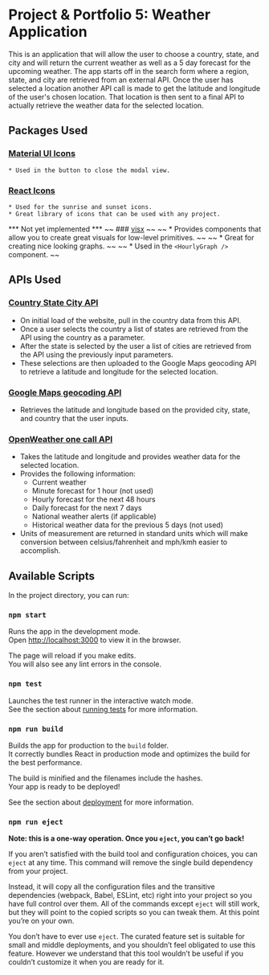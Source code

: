# Project & Portfolio 5: Weather Application

This is an application that will allow the user to choose a country, state, and city and will return the current weather as well as a 5 day forecast for the upcoming weather. The app starts off in the search form where a region, state, and city are retrieved from an external API. Once the user has selected a location another API call is made to get the latitude and longitude of the user's chosen location. That location is then sent to a final API to actually retrieve the weather data for the selected location.

## Packages Used

### [Material UI Icons](https://material-ui.com/components/material-icons/)
	* Used in the button to close the modal view.
  
### [React Icons](https://react-icons.github.io/react-icons)
	* Used for the sunrise and sunset icons.
	* Great library of icons that can be used with any project.

*** Not yet implemented ***
~~ ### [visx](https://airbnb.io/visx/) ~~
~~	* Provides components that allow you to create great visuals for low-level primitives. ~~
~~	* Great for creating nice looking graphs. ~~
~~	* Used in the `<HourlyGraph />` component. ~~

## APIs Used

### [Country State City API](https://countrystatecity.in)
  * On initial load of the website, pull in the country data from this API.
  * Once a user selects the country a list of states are retrieved from the API using the country as a parameter.
  * After the state is selected by the user a list of cities are retrieved from the API using the previously input parameters.
  * These selections are then uploaded to the Google Maps geocoding API to retrieve a latitude and longitude for the selected location.

### [Google Maps geocoding API](https://developers.google.com/maps/documentation/geocoding/overview)
  * Retrieves the latitude and longitude based on the provided city, state, and country that the user inputs.

### [OpenWeather one call API](https://openweathermap.org/api/one-call-api)
  * Takes the latitude and longitude and provides weather data for the selected location.
  * Provides the following information:
    * Current weather
    * Minute forecast for 1 hour (not used)
    * Hourly forecast for the next 48 hours
    * Daily forecast for the next 7 days
    * National weather alerts (if applicable)
    * Historical weather data for the previous 5 days (not used)
  * Units of measurement are returned in standard units which will make conversion between celsius/fahrenheit and mph/kmh easier to accomplish.


## Available Scripts

In the project directory, you can run:

### `npm start`

Runs the app in the development mode.\
Open [http://localhost:3000](http://localhost:3000) to view it in the browser.

The page will reload if you make edits.\
You will also see any lint errors in the console.

### `npm test`

Launches the test runner in the interactive watch mode.\
See the section about [running tests](https://facebook.github.io/create-react-app/docs/running-tests) for more information.

### `npm run build`

Builds the app for production to the `build` folder.\
It correctly bundles React in production mode and optimizes the build for the best performance.

The build is minified and the filenames include the hashes.\
Your app is ready to be deployed!

See the section about [deployment](https://facebook.github.io/create-react-app/docs/deployment) for more information.

### `npm run eject`

**Note: this is a one-way operation. Once you `eject`, you can’t go back!**

If you aren’t satisfied with the build tool and configuration choices, you can `eject` at any time. This command will remove the single build dependency from your project.

Instead, it will copy all the configuration files and the transitive dependencies (webpack, Babel, ESLint, etc) right into your project so you have full control over them. All of the commands except `eject` will still work, but they will point to the copied scripts so you can tweak them. At this point you’re on your own.

You don’t have to ever use `eject`. The curated feature set is suitable for small and middle deployments, and you shouldn’t feel obligated to use this feature. However we understand that this tool wouldn’t be useful if you couldn’t customize it when you are ready for it.
